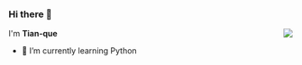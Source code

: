 ### Hi there 👋

<a href="#">
  <img align="right" src="https://github-readme-stats.vercel.app/api?username=Tian-que&count_private=true&show_icons=true&bg_color=15,f2f7fd,E0EAFC" />
</a>

I'm **Tian-que**

- 🌱 I’m currently learning Python

<!--
**Tian-que/Tian-que** is a ✨ _special_ ✨ repository because its `README.md` (this file) appears on your GitHub profile.

Here are some ideas to get you started:

- 🔭 I’m currently working on ...
- 🌱 I’m currently learning ...
- 👯 I’m looking to collaborate on ...
- 🤔 I’m looking for help with ...
- 💬 Ask me about ...
- 📫 How to reach me: ...
- 😄 Pronouns: ...
- ⚡ Fun fact: ...
-->
